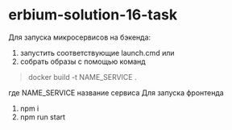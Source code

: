 # erbium-solution-16-task

Для запуска микросервисов на бэкенда: 
1. запустить соответствующие launch.cmd
или
2. собрать образы с помощью команд 
> docker build -t NAME_SERVICE .
> 
где NAME_SERVICE название сервиса
Для запуска фронтенда
1. npm i
2. npm run start
